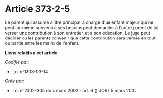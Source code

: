 # Article 373-2-5

Le parent qui assume à titre principal la charge d'un enfant majeur qui ne peut lui-même subvenir à ses besoins peut demander
à l'autre parent de lui verser une contribution à son entretien et à son éducation. Le juge peut décider ou les parents
convenir que cette contribution sera versée en tout ou partie entre les mains de l'enfant.

**Liens relatifs à cet article**

_Codifié par_:

  - Loi n°1803-03-14

_Créé par_:

  - Loi n°2002-305 du 4 mars 2002 - art. 6 () JORF 5 mars 2002
